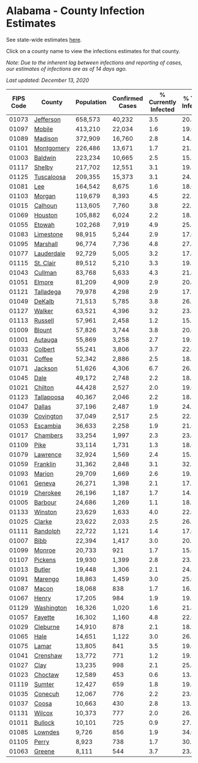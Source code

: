 # Alabama - County Infection Estimates

See state-wide estimates [here](/infections/us-al).

Click on a county name to view the infections estimates for that county.

*Note: Due to the inherent lag between infections and reporting of cases, our estimates of infections are as of 14 days ago.*

*Last updated: December 13, 2020*

|   FIPS Code |                   County |   Population |   Confirmed Cases |   % Currently Infected |   % Total Infected |
|-------------|--------------------------|--------------|-------------------|------------------------|--------------------|
|       01073 |   [Jefferson](jefferson) |      658,573 |            40,232 |                    3.5 |               20.4 |
|       01097 |         [Mobile](mobile) |      413,210 |            22,034 |                    1.6 |               19.0 |
|       01089 |       [Madison](madison) |      372,909 |            16,760 |                    2.8 |               14.8 |
|       01101 | [Montgomery](montgomery) |      226,486 |            13,671 |                    1.7 |               21.5 |
|       01003 |       [Baldwin](baldwin) |      223,234 |            10,665 |                    2.5 |               15.8 |
|       01117 |         [Shelby](shelby) |      217,702 |            12,551 |                    3.1 |               19.3 |
|       01125 | [Tuscaloosa](tuscaloosa) |      209,355 |            15,373 |                    3.1 |               24.1 |
|       01081 |               [Lee](lee) |      164,542 |             8,675 |                    1.6 |               18.6 |
|       01103 |         [Morgan](morgan) |      119,679 |             8,393 |                    4.5 |               22.7 |
|       01015 |       [Calhoun](calhoun) |      113,605 |             7,760 |                    3.8 |               22.1 |
|       01069 |       [Houston](houston) |      105,882 |             6,024 |                    2.2 |               18.7 |
|       01055 |         [Etowah](etowah) |      102,268 |             7,919 |                    4.9 |               25.3 |
|       01083 |   [Limestone](limestone) |       98,915 |             5,244 |                    2.9 |               17.0 |
|       01095 |     [Marshall](marshall) |       96,774 |             7,736 |                    4.8 |               27.4 |
|       01077 | [Lauderdale](lauderdale) |       92,729 |             5,005 |                    3.2 |               17.4 |
|       01115 |   [St. Clair](st.-clair) |       89,512 |             5,210 |                    3.3 |               19.1 |
|       01043 |       [Cullman](cullman) |       83,768 |             5,633 |                    4.3 |               21.4 |
|       01051 |         [Elmore](elmore) |       81,209 |             4,909 |                    2.9 |               20.4 |
|       01121 |   [Talladega](talladega) |       79,978 |             4,298 |                    2.9 |               17.7 |
|       01049 |         [DeKalb](dekalb) |       71,513 |             5,785 |                    3.8 |               26.5 |
|       01127 |         [Walker](walker) |       63,521 |             4,396 |                    3.2 |               23.4 |
|       01113 |       [Russell](russell) |       57,961 |             2,458 |                    1.2 |               15.3 |
|       01009 |         [Blount](blount) |       57,826 |             3,744 |                    3.8 |               20.6 |
|       01001 |       [Autauga](autauga) |       55,869 |             3,258 |                    2.7 |               19.6 |
|       01033 |       [Colbert](colbert) |       55,241 |             3,806 |                    3.7 |               22.6 |
|       01031 |         [Coffee](coffee) |       52,342 |             2,886 |                    2.5 |               18.2 |
|       01071 |       [Jackson](jackson) |       51,626 |             4,306 |                    6.7 |               26.7 |
|       01045 |             [Dale](dale) |       49,172 |             2,748 |                    2.2 |               18.3 |
|       01021 |       [Chilton](chilton) |       44,428 |             2,527 |                    2.0 |               19.6 |
|       01123 | [Tallapoosa](tallapoosa) |       40,367 |             2,046 |                    2.2 |               18.8 |
|       01047 |         [Dallas](dallas) |       37,196 |             2,487 |                    1.9 |               24.3 |
|       01039 |   [Covington](covington) |       37,049 |             2,517 |                    2.5 |               22.9 |
|       01053 |     [Escambia](escambia) |       36,633 |             2,258 |                    1.9 |               21.6 |
|       01017 |     [Chambers](chambers) |       33,254 |             1,997 |                    2.3 |               23.4 |
|       01109 |             [Pike](pike) |       33,114 |             1,731 |                    1.3 |               18.6 |
|       01079 |     [Lawrence](lawrence) |       32,924 |             1,569 |                    2.4 |               15.3 |
|       01059 |     [Franklin](franklin) |       31,362 |             2,848 |                    3.1 |               32.1 |
|       01093 |         [Marion](marion) |       29,709 |             1,669 |                    2.6 |               19.5 |
|       01061 |         [Geneva](geneva) |       26,271 |             1,398 |                    2.1 |               17.1 |
|       01019 |     [Cherokee](cherokee) |       26,196 |             1,187 |                    1.7 |               14.7 |
|       01005 |       [Barbour](barbour) |       24,686 |             1,269 |                    1.1 |               18.5 |
|       01133 |       [Winston](winston) |       23,629 |             1,633 |                    4.0 |               22.6 |
|       01025 |         [Clarke](clarke) |       23,622 |             2,033 |                    2.5 |               26.2 |
|       01111 |     [Randolph](randolph) |       22,722 |             1,121 |                    1.4 |               17.6 |
|       01007 |             [Bibb](bibb) |       22,394 |             1,417 |                    3.0 |               20.7 |
|       01099 |         [Monroe](monroe) |       20,733 |               921 |                    1.7 |               15.6 |
|       01107 |       [Pickens](pickens) |       19,930 |             1,399 |                    2.8 |               23.5 |
|       01013 |         [Butler](butler) |       19,448 |             1,306 |                    2.1 |               24.8 |
|       01091 |       [Marengo](marengo) |       18,863 |             1,459 |                    3.0 |               25.6 |
|       01087 |           [Macon](macon) |       18,068 |               838 |                    1.7 |               16.2 |
|       01067 |           [Henry](henry) |       17,205 |               984 |                    1.9 |               19.1 |
|       01129 | [Washington](washington) |       16,326 |             1,020 |                    1.6 |               21.4 |
|       01057 |       [Fayette](fayette) |       16,302 |             1,160 |                    4.8 |               22.6 |
|       01029 |     [Cleburne](cleburne) |       14,910 |               878 |                    2.1 |               18.9 |
|       01065 |             [Hale](hale) |       14,651 |             1,122 |                    3.0 |               26.7 |
|       01075 |           [Lamar](lamar) |       13,805 |               841 |                    3.5 |               19.6 |
|       01041 |     [Crenshaw](crenshaw) |       13,772 |               771 |                    1.2 |               19.9 |
|       01027 |             [Clay](clay) |       13,235 |               998 |                    2.1 |               25.4 |
|       01023 |       [Choctaw](choctaw) |       12,589 |               453 |                    0.6 |               13.8 |
|       01119 |         [Sumter](sumter) |       12,427 |               659 |                    1.8 |               19.8 |
|       01035 |       [Conecuh](conecuh) |       12,067 |               776 |                    2.2 |               23.0 |
|       01037 |           [Coosa](coosa) |       10,663 |               430 |                    2.8 |               13.7 |
|       01131 |         [Wilcox](wilcox) |       10,373 |               777 |                    2.0 |               26.2 |
|       01011 |       [Bullock](bullock) |       10,101 |               725 |                    0.9 |               27.5 |
|       01085 |       [Lowndes](lowndes) |        9,726 |               856 |                    1.9 |               34.0 |
|       01105 |           [Perry](perry) |        8,923 |               738 |                    1.7 |               30.2 |
|       01063 |         [Greene](greene) |        8,111 |               544 |                    3.7 |               23.4 |